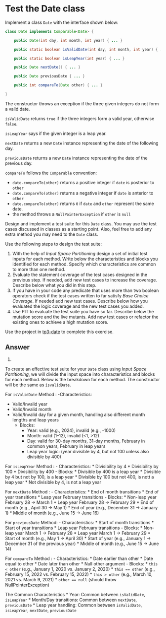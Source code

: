 # Test the Date class

Implement a class `Date` with the interface shown below:

```java
class Date implements Comparable<Date> {

    public Date(int day, int month, int year) { ... }

    public static boolean isValidDate(int day, int month, int year) { ... }

    public static boolean isLeapYear(int year) { ... }

    public Date nextDate() { ... }

    public Date previousDate { ... }

    public int compareTo(Date other) { ... }

}
```

The constructor throws an exception if the three given integers do not form a valid date.

`isValidDate` returns `true` if the three integers form a valid year, otherwise `false`.

`isLeapYear` says if the given integer is a leap year.

`nextDate` returns a new `Date` instance representing the date of the following day.

`previousDate` returns a new `Date` instance representing the date of the previous day.

`compareTo` follows the `Comparable` convention:

* `date.compareTo(other)` returns a positive integer if `date` is posterior to `other`
* `date.compareTo(other)` returns a negative integer if `date` is anterior to `other`
* `date.compareTo(other)` returns `0` if `date` and `other` represent the same date.
* the method throws a `NullPointerException` if `other` is `null` 

Design and implement a test suite for this `Date` class.
You may use the test cases discussed in classes as a starting point. 
Also, feel free to add any extra method you may need to the `Date` class.


Use the following steps to design the test suite:

1. With the help of *Input Space Partitioning* design a set of initial test inputs for each method. Write below the characteristics and blocks you identified for each method. Specify which characteristics are common to more than one method.
2. Evaluate the statement coverage of the test cases designed in the previous step. If needed, add new test cases to increase the coverage. Describe below what you did in this step.
3. If you have in your code any predicate that uses more than two boolean operators check if the test cases written to far satisfy *Base Choice Coverage*. If needed add new test cases. Describe below how you evaluated the logic coverage and the new test cases you added.
4. Use PIT to evaluate the test suite you have so far. Describe below the mutation score and the live mutants. Add new test cases or refactor the existing ones to achieve a high mutation score.

Use the project in [tp3-date](../code/tp3-date) to complete this exercise.

## Answer
1.
To create an effective test suite for your `Date` class using *Input Space Partitioning*, we will divide the input space into characteristics and blocks for each method. Below is the breakdown for each method.
The constructor will be the same as `isvalidDate`.

For `isValidDate` Method :
-Characteristics:
* Valid/Invalid year
* Valid/Invalid month
* Valid/Invalid day for a given month, handling also different month lengths and leap years
    - Blocks:
        * Year: valid (e.g., 2024), invalid (e.g., -1000)
        * Month: valid (1–12), invalid (<1, >12)
        * Day: valid for 30-day months, 31-day months, February in common years, February in leap years
        * Leap year logic: (year divisible by 4, but not 100 unless also divisible by 400)

For `isLeapYear` Method :
    - Characteristics:
        * Divisibility by 4
        * Divisibility by 100
        * Divisibility by 400
    - Blocks:
        * Divisible by 400 is a leap year
        * Divisible by 4 but not by 100, is a leap year
        * Divisible by 100 but not 400, is nott a leap year
        * Not divisible by 4, is not a leap year

For `nextDate` Method :
    - Characteristics:
        * End of month transitions
        * End of year transitions
        * Leap year February transitions
    - Blocks:
        * Non-leap year February 28 → March 1
        * Leap year February 28 → February 29
        * End of month (e.g., April 30 → May 1)
        * End of year (e.g., December 31 → January 1)
        * Middle of month (e.g., June 15 → June 16)
        
For `previousDate` Method:
    - Characteristics:
        * Start of month transitions
        * Start of year transitions
        * Leap year February transitions
    - Blocks:
        * Non-leap year March 1 → February 28
        * Leap year March 1 → February 29
        * Start of month (e.g., May 1 → April 30)
        * Start of year (e.g., January 1 → December 31 of the previous year)
        * Middle of month (e.g., June 15 → June 14)
        
For `compareTo` Method :
    - Characteristics:
        * Date earlier than other
        * Date equal to other
        * Date later than other
        * Null other argument
    - Blocks:
        * `this < other` (e.g., January 1, 2020 vs. January 2, 2020)
        * `this == other` (e.g., February 15, 2022 vs. February 15, 2022)
        * `this > other` (e.g., March 10, 2021 vs. March 9, 2021)
        * `other == null` (should throw NullPointerException)
        
The Common Characteristics
    * Year: Common between `isValidDate`, `isLeapYear`
    * Month/Day transitions: Common between `nextDate`, `previousDate`
    * Leap year handling: Common between `isValidDate`, `isLeapYear`, `nextDate`, `previousDate`
